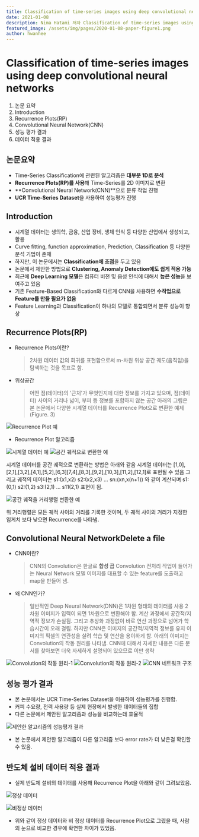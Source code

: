 ```yaml
---
title: Classification of time-series images using deep convolutional neural networks
date: 2021-01-08 
description: Nima Hatami 저자 Classification of time-series images using deep convolutional neural networks 논문 세미나 자료입니다. 
featured_image: /assets/img/pages/2020-01-08-paper-figure1.png
author: hwanhee
---
```


# Classification of time-series images using deep convolutional neural networks

1. 논문 요약
2. Introduction
3. Recurrence Plots(RP)
4. Convolutional Neural Network(CNN)
5. 성능 평가 결과
6. 데이터 적용 결과

## 논문요약

- Time-Series Classification에 관련된 알고리즘은 **대부분 1D로 분석**
- **Recurrence Plots(RP)를 사용**해 Time-Series를 2D 이미지로 변환
- **Convolutional Neural Network(CNN)**으로 분류 작업 진행
- **UCR Time-Series Dataset**을 사용하여 성능평가 진행

## Introduction

- 시계열 데이터는 생의학, 금융, 산업 장비, 생체 인식 등 다양한 산업에서 생성되고, 활용
- Curve fitting, function approximation, Prediction, Classification 등 다양한 분석 기법이 존재
- 하지만, 이 논문에서는 **Classification에 초점**을 두고 있음
- 논문에서 제안한 방법으로 **Clustering, Anomaly Detection에도 쉽게 적용 가능**
- 최근에 **Deep Learning 모델**은 컴퓨터 비전 및 음성 인식에 대해서 **높은 성능**을 보여주고 있음
- 기존 Feature-Based Classification와 다르게 CNN을 사용하면 **수작업으로 Feature를 만들 필요가 없음**
- Feature Learning과 Classification이 하나의 모델로 통합되면서 분류 성능이 향상

##  Recurrence Plots(RP)

- Recurrence Plots이란?
	> 2차원 데이터 값의 회귀를 표현함으로써 m-차원 위상 공간 궤도(움직임)을 탐색하는 것을 목표로 함.
- 위상공간
	> 어떤 점(데이터)의 '근처'가 무엇인지에 대한 정보를 가지고 있으며, 점(데이터) 사이의 거리나 넓이, 부피 등 정보를 포함하지 않는 공간
	> 아래의 그림은 본 논문에서 다양한 시계열 데이터를 Recurrence Plot으로 변환한 예제(Figure. 3)

![Recurrence Plot 예](https://github.com/uds-rnd/uds-rnd.github.io/blob/main/assets/img/theme/hwanhee/2020-01-08-paper-figure1.png)


-  Recurrence Plot 알고리즘

![시계열 데이터 예](https://github.com/uds-rnd/uds-rnd.github.io/blob/main/assets/img/theme/hwanhee/2020-01-08-paper-figure2.png)
![공간 궤적으로 변환한 예](https://github.com/uds-rnd/uds-rnd.github.io/blob/main/assets/img/theme/hwanhee/2020-01-08-paper-figure3.png)

시계열 데이터를 공간 궤적으로 변환하는 방법은 아래와 같음
시계열 데이터는 [1,0],[2,1],[3,2],[4,1],[5,2],[6,3][7,4],[8,3],[9,2],[10,3],[11,2],[12,1]로 표현될 수 있음
그리고 궤적의 데이터는 s1:(x1,x2) s2:(x2,x3) … sn:(xn,x(n+1)) 와 같이 계산되며
s1:(0,1) s2:(1,2) s3:(2,1) … s11(2,1) 표현이 됨.

![공간 궤적을 거리행렬 변환한 예](https://github.com/uds-rnd/uds-rnd.github.io/blob/main/assets/img/theme/hwanhee/2020-01-08-paper-figure4.png)

위 거리행렬은 모든 궤적 사이의 거리를 기록한 것이며, 
두 궤적 사이의 거리가 지정한 임게치 보다 낮으면 Recurrence를 나타냄.


## Convolutional Neural NetworkDelete a file

- CNN이란?
  > CNN의 Convolution은 한글로 **합성 곱**
  > Convolution 전처리 작업이 들어가는 Neural Network 모델
  > 이미지를 대표할 수 있는 feature를 도출하고 map을 만들어 냄.
- 왜 CNN인가?
  > 일반적인 Deep Neural Network(DNN)은 1차원 형태의 데이터를 사용
  > 2차원 이미지가 입력이 되면 1차원으로 변환해야 함.
  > 계산 과정에서 공간적/지역적 정보가 손실됨.
  > 그리고 추상화 과정없이 바로 연산 과정으로 넘어가 학습시간이 오래 걸림.
  > 하지만 CNN은 이미지의 공간적/지역적 정보를 유지
  > 이미지의 픽셀의 연관성을 살려 학습 및 연산을 용이하게 함.
  > 아래의 이미지는 Convolution의 작동 원리를 나타냄.
  > CNN에 대해서 자세한 내용은 다른 문서를 찾아보면 더욱 자세하게 설명되어 있으므로 이만 생략

![Convolution의 작동 원리-1](https://github.com/uds-rnd/uds-rnd.github.io/blob/main/assets/img/theme/hwanhee/2020-01-08-paper-figure5.gif)
![Convolution의 작동 원리-2](https://github.com/uds-rnd/uds-rnd.github.io/blob/main/assets/img/theme/hwanhee/2020-01-08-paper-figure6.png)
![CNN 네트워크 구조](https://github.com/uds-rnd/uds-rnd.github.io/blob/main/assets/img/theme/hwanhee/2020-01-08-paper-figure7.png)

## 성능 평가 결과

- 본 논문에서는 UCR Time-Series Dataset을 이용하여 성능평가를 진행함.
- 커피 수요량, 전력 사용량 등 실제 현장에서 발생한 데이터들의 집합
- 다른 논문에서 제안된 알고리즘과 성능을 비교하는데 효율적

![제안한 알고리즘의 성능평가 결과](hhttps://github.com/uds-rnd/uds-rnd.github.io/blob/main/assets/img/theme/hwanhee/2020-01-08-paper-figure8.png)

- 본 논문에서 제안한 알고리즘이 다른 알고리즘 보다 error rate가 더 낮은걸 확인할 수 있음.


## 반도체 설비 데이터 적용 결과

- 실제 반도체 설비의 데이터를 사용해  Recurrence Plot을 아래와 같이 그려보았음.

![정상 데이터](https://github.com/uds-rnd/uds-rnd.github.io/blob/main/assets/img/theme/hwanhee/2020-01-08-paper-figure9.png)

![비정상 데이터](https://github.com/uds-rnd/uds-rnd.github.io/blob/main/assets/img/theme/hwanhee/2020-01-08-paper-figure10.png)

- 위와 같이 정상 데이터와 비 정상 데이터를 Recurrence Plot으로 그렸을 때, 사람의 눈으로 비교한 경우에 확연한 차이가 있었음.
